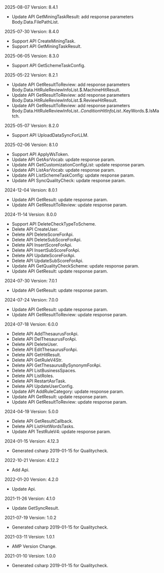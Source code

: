 2025-08-07 Version: 8.4.1
- Update API GetMiningTaskResult: add response parameters Body.Data.FilePathList.


2025-07-30 Version: 8.4.0
- Support API CreateMiningTask.
- Support API GetMiningTaskResult.


2025-06-05 Version: 8.3.0
- Support API GetSchemeTaskConfig.


2025-05-22 Version: 8.2.1
- Update API GetResultToReview: add response parameters Body.Data.HitRuleReviewInfoList.$.MachineHitResult.
- Update API GetResultToReview: add response parameters Body.Data.HitRuleReviewInfoList.$.ReviewHitResult.
- Update API GetResultToReview: add response parameters Body.Data.HitRuleReviewInfoList.$.ConditionHitInfoList.$.KeyWords.$.IsMatch.


2025-05-07 Version: 8.2.0
- Support API UploadDataSyncForLLM.


2025-02-06 Version: 8.1.0
- Support API ApplyWsToken.
- Update API GetAsrVocab: update response param.
- Update API GetCustomizationConfigList: update response param.
- Update API ListAsrVocab: update response param.
- Update API ListSchemeTaskConfig: update response param.
- Update API SyncQualityCheck: update response param.


2024-12-04 Version: 8.0.1
- Update API GetResult: update response param.
- Update API GetResultToReview: update response param.


2024-11-14 Version: 8.0.0
- Support API DeleteCheckTypeToScheme.
- Delete API CreateUser.
- Delete API DeleteScoreForApi.
- Delete API DeleteSubScoreForApi.
- Delete API InsertScoreForApi.
- Delete API InsertSubScoreForApi.
- Delete API UpdateScoreForApi.
- Delete API UpdateSubScoreForApi.
- Update API GetQualityCheckScheme: update response param.
- Update API GetResult: update response param.


2024-07-30 Version: 7.0.1
- Update API GetResult: update response param.


2024-07-24 Version: 7.0.0
- Update API GetResult: update response param.
- Update API GetResultToReview: update response param.


2024-07-18 Version: 6.0.0
- Delete API AddThesaurusForApi.
- Delete API DelThesaurusForApi.
- Delete API DeleteUser.
- Delete API EditThesaurusForApi.
- Delete API GetHitResult.
- Delete API GetRuleV4Str.
- Delete API GetThesaurusBySynonymForApi.
- Delete API ListBusinessSpaces.
- Delete API ListRoles.
- Delete API RestartAsrTask.
- Delete API UpdateUserConfig.
- Update API AddRuleCategory: update response param.
- Update API GetResult: update response param.
- Update API GetResultToReview: update response param.


2024-04-19 Version: 5.0.0
- Delete API GetResultCallback.
- Delete API ListHotWordsTasks.
- Update API TestRuleV4: update response param.


2024-01-15 Version: 4.12.3
- Generated csharp 2019-01-15 for Qualitycheck.

2022-10-21 Version: 4.12.2
- Add Api.

2022-01-20 Version: 4.2.0
- Update Api.

2021-11-26 Version: 4.1.0
- Update GetSyncResult.

2021-07-19 Version: 1.0.2
- Generated csharp 2019-01-15 for Qualitycheck.

2021-03-11 Version: 1.0.1
- AMP Version Change.

2021-01-10 Version: 1.0.0
- Generated csharp 2019-01-15 for Qualitycheck.


